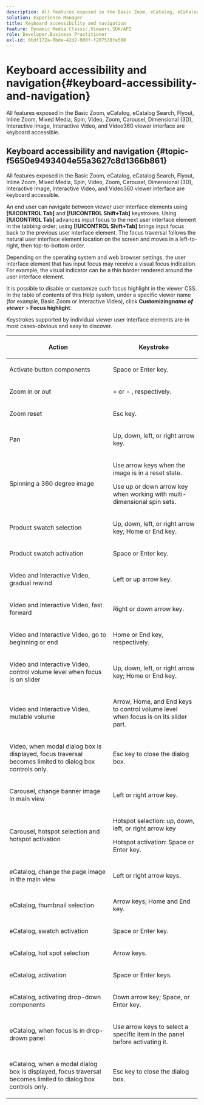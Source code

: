 ```yaml
---
description: All features exposed in the Basic Zoom, eCatalog, eCatalog Search, Flyout, Inline Zoom, Mixed Media, Spin, Video, Zoom, Dimensional (3D), Carousel, Interactive Image, Interactive Video, and Video360 viewer interface are keyboard accessible.
solution: Experience Manager
title: Keyboard accessibility and navigation
feature: Dynamic Media Classic,Viewers,SDK/API
role: Developer,Business Practitioner
exl-id: 0bdf172a-0bde-42d2-900f-f207538fe588
---
```

# Keyboard accessibility and navigation{#keyboard-accessibility-and-navigation}

All features exposed in the Basic Zoom, eCatalog, eCatalog Search, Flyout, Inline Zoom, Mixed Media, Spin, Video, Zoom, Carousel, Dimensional (3D), Interactive Image, Interactive Video, and Video360 viewer interface are keyboard accessible.

<!-- Updated June 1, 2020 from https://wiki.corp.adobe.com/pages/viewpage.action?spaceKey=scene7qa&title=s7Viewers%2C+S7SDK%2C+S7OnDemand+Release+Notes - Contact is Sasha -->

## Keyboard accessibility and navigation {#topic-f5650e9493404e55a3627c8d1366b861}

All features exposed in the Basic Zoom, eCatalog, eCatalog Search, Flyout, Inline Zoom, Mixed Media, Spin, Video, Zoom, Carousel, Dimensional (3D), Interactive Image, Interactive Video, and Video360 viewer interface are keyboard accessible. 

An end user can navigate between viewer user interface elements using **[!UICONTROL Tab]** and **[!UICONTROL Shift+Tab]** keystrokes. Using **[!UICONTROL Tab]** advances input focus to the next user interface element in the tabbing order; using **[!UICONTROL Shift+Tab]** brings input focus back to the previous user interface element. The focus traversal follows the natural user interface element location on the screen and moves in a left-to-right, then top-to-bottom order.

Depending on the operating system and web browser settings, the user interface element that has input focus may receive a visual focus indication. For example, the visual indicator can be a thin border rendered around the user interface element.

It is possible to disable or customize such focus highlight in the viewer CSS. In the table of contents of this Help system, under a specific viewer name (for example, Basic Zoom or Interactive Video), click **Customizing*name of viewer*** > **Focus highlight**.

Keystrokes supported by individual viewer user interface elements are-in most cases-obvious and easy to discover.

<table id="table_8C49100412224324BF1DBF7FDFDCCBF8"> 
 <thead> 
  <tr> 
   <th colname="col1" class="entry"> <p>Action </p> </th> 
   <th colname="col2" class="entry"> <p>Keystroke </p> </th> 
  </tr> 
 </thead>
 <tbody> 
  <tr> 
   <td colname="col1"> <p>Activate button components </p> </td> 
   <td colname="col2"> <p>Space or Enter key. </p> </td> 
  </tr> 
  <tr> 
   <td colname="col1"> <p>Zoom in or out </p> </td> 
   <td colname="col2"> <p> <span class="uicontrol"> + </span> or <span class="uicontrol"> - </span>, respectively. </p> </td> 
  </tr> 
  <tr> 
   <td colname="col1"> <p>Zoom reset </p> </td> 
   <td colname="col2"> <p>Esc key. </p> </td> 
  </tr> 
  <tr> 
   <td colname="col1"> <p>Pan </p> </td> 
   <td colname="col2"> <p>Up, down, left, or right arrow key. </p> </td> 
  </tr> 
  <tr> 
   <td colname="col1"> <p>Spinning a 360 degree image </p> </td> 
   <td colname="col2"> <p>Use arrow keys when the image is in a reset state. </p> <p>Use up or down arrow key when working with multi-dimensional spin sets. </p> </td> 
  </tr> 
  <tr> 
   <td colname="col1"> <p>Product swatch selection </p> </td> 
   <td colname="col2"> <p>Up, down, left, or right arrow key; Home or End key. </p> </td> 
  </tr> 
  <tr> 
   <td colname="col1"> <p>Product swatch activation </p> </td> 
   <td colname="col2"> <p>Space or Enter key. </p> </td> 
  </tr> 
  <tr> 
   <td colname="col1"> <p>Video and Interactive Video, gradual rewind </p> </td> 
   <td colname="col2"> <p>Left or up arrow key. </p> </td> 
  </tr> 
  <tr> 
   <td colname="col1"> <p>Video and Interactive Video, fast forward </p> </td> 
   <td colname="col2"> <p>Right or down arrow key. </p> </td> 
  </tr> 
  <tr> 
   <td colname="col1"> <p>Video and Interactive Video, go to beginning or end </p> </td> 
   <td colname="col2"> <p>Home or End key, respectively. </p> </td> 
  </tr> 
  <tr> 
   <td colname="col1"> <p>Video and Interactive Video, control volume level when focus is on slider </p> </td> 
   <td colname="col2"> <p>Up, down, left, or right arrow key; Home or End key. </p> </td> 
  </tr> 
  <tr> 
   <td colname="col1"> <p>Video and Interactive Video, mutable volume </p> </td> 
   <td colname="col2"> <p>Arrow, Home, and End keys to control volume level when focus is on its slider part. </p> </td> 
  </tr> 
  <tr> 
   <td colname="col1"> <p>Video, when modal dialog box is displayed, focus traversal becomes limited to dialog box controls only. </p> </td> 
   <td colname="col2"> <p>Esc key to close the dialog box. </p> </td> 
  </tr> 
  <tr> 
   <td colname="col1"> <p>Carousel, change banner image in main view </p> </td> 
   <td colname="col2"> <p>Left or right arrow key. </p> </td> 
  </tr> 
  <tr> 
   <td colname="col1"> <p>Carousel, hotspot selection and hotspot activation </p> </td> 
   <td colname="col2"> <p>Hotspot selection: up, down, left, or right arrow key </p> <p>Hotspot activation: Space or Enter key. </p> </td> 
  </tr> 
  <tr> 
   <td colname="col1"> <p>eCatalog, change the page image in the main view </p> </td> 
   <td colname="col2"> <p> Left or right arrow keys. </p> </td> 
  </tr> 
  <tr> 
   <td colname="col1"> <p>eCatalog, thumbnail selection </p> </td> 
   <td colname="col2"> <p>Arrow keys; Home and End key. </p> </td> 
  </tr> 
  <tr> 
   <td colname="col1"> <p>eCatalog, swatch activation </p> </td> 
   <td colname="col2"> <p>Space or Enter key. </p> </td> 
  </tr> 
  <tr> 
   <td colname="col1"> <p>eCatalog, hot spot selection </p> </td> 
   <td colname="col2"> <p>Arrow keys. </p> </td> 
  </tr> 
  <tr> 
   <td colname="col1"> <p>eCatalog, activation </p> </td> 
   <td colname="col2"> <p>Space or Enter keys. </p> </td> 
  </tr> 
  <tr> 
   <td colname="col1"> <p>eCatalog, activating drop-down components </p> </td> 
   <td colname="col2"> <p> Down arrow key; Space, or Enter key. </p> </td> 
  </tr> 
  <tr> 
   <td colname="col1"> <p>eCatalog, when focus is in drop-drown panel </p> </td> 
   <td colname="col2"> <p>Use arrow keys to select a specific item in the panel before activating it. </p> </td> 
  </tr> 
  <tr> 
   <td colname="col1"> <p>eCatalog, when a modal dialog box is displayed, focus traversal becomes limited to dialog box controls only. </p> </td> 
   <td colname="col2"> <p>Esc key to close the dialog box. </p> </td> 
  </tr> 
 </tbody> 
</table>
